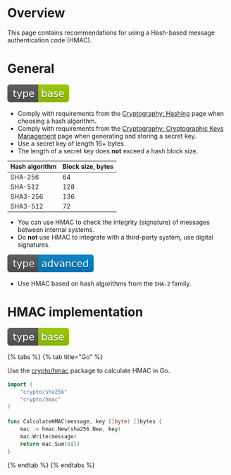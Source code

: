 # Overview

This page contains recommendations for using a Hash-based message authentication code (HMAC).

# General

<div align="left">
<img src="/.gitbook/assets/type-base-icon.svg">
</div>

- Comply with requirements from the [Cryptography: Hashing](/Web%20Application/Cryptography/Hashing/README.md) page when choosing a hash algorithm.
- Comply with requirements from the [Cryptography: Cryptographic Keys Management](/Web%20Application/Cryptography/Cryptographic%20Keys%20Management/README.md) page when generating and storing a secret key.
- Use a secret key of length 16+ bytes.
- The length of a secret key does **not** exceed a hash block size.

| Hash algorithm | Block size, bytes |
| ---- | ---- |
| SHA-256 | 64 |
| SHA-512 | 128 |
| SHA3-256 | 136 |
| SHA3-512 | 72 |

- You can use HMAC to check the integrity (signature) of messages between internal systems.
- Do **not** use HMAC to integrate with a third-party system, use digital signatures.

<div align="left">
<img src="/.gitbook/assets/type-advanced-icon.svg">
</div>

-  Use HMAC based on hash algorithms from the `SHA-2` family.

# HMAC implementation

<div align="left">
<img src="/.gitbook/assets/type-base-icon.svg">
</div>

{% tabs %}
{% tab title="Go" %}

Use the [crypto/hmac](https://pkg.go.dev/crypto/hmac) package to calculate HMAC in Go.

```go
import (
    "crypto/sha256"
    "crypto/hmac"
)

func CalculateHMAC(message, key []byte) []bytes {
    mac := hmac.New(sha256.New, key)
    mac.Write(message)
    return mac.Sum(nil)
}
```
{% endtab %}
{% endtabs %}